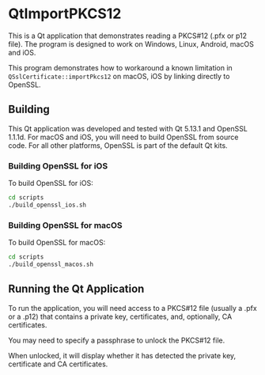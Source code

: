 # QtImportPKCS12

This is a Qt application that demonstrates reading a PKCS#12 (.pfx or p12 file).
The program is designed to work on Windows, Linux, Android, macOS and iOS.

This program demonstrates how to workaround a known limitation in `QSslCertificate::importPkcs12`
on macOS, iOS by linking directly to OpenSSL.

## Building

This Qt application was developed and tested with Qt 5.13.1 and OpenSSL 1.1.1d.
For macOS and iOS, you will need to build OpenSSL from source code.
For all other platforms, OpenSSL is part of the default Qt kits.

### Building OpenSSL for iOS

To build OpenSSL for iOS:

```bash
cd scripts
./build_openssl_ios.sh
```

### Building OpenSSL for macOS

To build OpenSSL for macOS:

```bash
cd scripts
./build_openssl_macos.sh
```

## Running the Qt Application

To run the application, you will need access to a PKCS#12 file (usually a .pfx or a .p12)
that contains a private key, certificates, and, optionally, CA certificates.

You may need to specify a passphrase to unlock the PKCS#12 file.

When unlocked, it will display whether it has detected the private key, certificate and
CA certificates.
